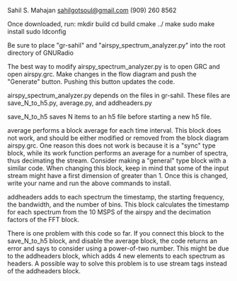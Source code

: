 Sahil S. Mahajan
sahilgotsoul@gmail.com
(909) 260 8562

Once downloaded, run:
mkdir build
cd build
cmake ../
make
sudo make install
sudo ldconfig

Be sure to place "gr-sahil" and "airspy_spectrum_analyzer.py" into the root directory of GNURadio

The best way to modify airspy_spectrum_analyzer.py is to open GRC and open airspy.grc. Make changes in the flow diagram and push the "Generate" button. Pushing this button updates the code.

airspy_spectrum_analyzer.py depends on the files in gr-sahil. These files are save_N_to_h5.py, average.py, and addheaders.py

save_N_to_h5 saves N items to an h5 file before starting a new h5 file.

average performs a block average for each time interval. This block does not work, and should be either modified or removed from the block diagram airspy.grc. One reason this does not work is because it is a "sync" type block, while its work function performs an average for a number of spectra, thus decimating the stream. Consider making a "general" type block with a similar code. When changing this block, keep in mind that some of the input stream might have a first dimension of greater than 1.
Once this is changed, write your name and run the above commands to install.


addheaders adds to each spectrum the timestamp, the starting frequency, the bandwidth, and the number of bins. This block calculates the timestamp for each spectrum from the 10 MSPS of the airspy and the decimation factors of the FFT block.


There is one problem with this code so far. If you connect this block to the save_N_to_h5 block, and disable the average block, the code returns an error and says to consider using a power-of-two number. This might be due to the addheaders block, which adds 4 new elements to each spectrum as headers. A possible way to solve this problem is to use stream tags instead of the addheaders block.
